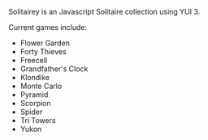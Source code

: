 Solitairey is an Javascript Solitaire collection using YUI 3.

Current games include:

- Flower Garden
- Forty Thieves
- Freecell
- Grandfather's Clock
- Klondike
- Monte Carlo
- Pyramid
- Scorpion
- Spider
- Tri Towers
- Yukon
